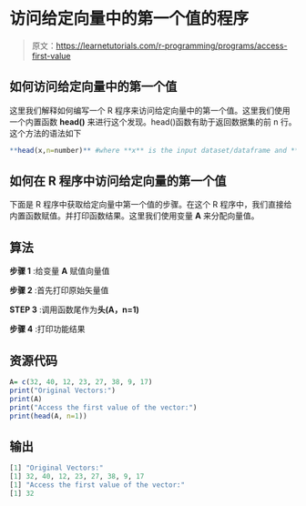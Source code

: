 # 访问给定向量中的第一个值的程序

> 原文：<https://learnetutorials.com/r-programming/programs/access-first-value>

## 如何访问给定向量中的第一个值

这里我们解释如何编写一个 R 程序来访问给定向量中的第一个值。这里我们使用一个内置函数 **head()** 来进行这个发现。head()函数有助于返回数据集的前 n 行。这个方法的语法如下

```r
**head(x,n=number)** #where **x** is the input dataset/dataframe and **n** is the number of rows that the function should display. 

```

## 如何在 R 程序中访问给定向量的第一个值

下面是 R 程序中获取给定向量中第一个值的步骤。在这个 R 程序中，我们直接给内置函数赋值。并打印函数结果。这里我们使用变量 **A** 来分配向量值。

## 算法

**步骤 1** :给变量 **A** 赋值向量值

**步骤 2** :首先打印原始矢量值

**STEP 3** :调用函数尾作为**头(A，n=1)**

**步骤 4** :打印功能结果

## 资源代码

```r
A= c(32, 40, 12, 23, 27, 38, 9, 17)
print("Original Vectors:")
print(A)
print("Access the first value of the vector:")
print(head(A, n=1))

```

## 输出

```r
[1] "Original Vectors:"
[1] 32, 40, 12, 23, 27, 38, 9, 17
[1] "Access the first value of the vector:"
[1] 32
```